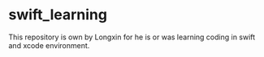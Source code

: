 # swift_learning
This repository is own by Longxin for he is or was learning coding in swift and xcode environment.
